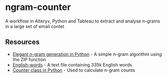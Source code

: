 # ngram-counter
A workflow in Alteryx, Python and Tableau to extract and analyse n-grams in a large set of email contet

## Resources
* [Elegant n-gram generation in Python](http://locallyoptimal.com/blog/2013/01/20/elegant-n-gram-generation-in-python/) - A simple n-gram algorithm using the ZIP function
* [English-words](https://github.com/dwyl/english-words) - A text file containing 335k English words
* [Counter class in Python](https://docs.python.org/3/library/collections.html#collections.Counter) - Used to calculate n-gram counts
